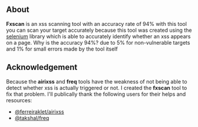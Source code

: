 ## About

**Fxscan** is an xss scanning tool with an accuracy rate of 94% with this tool you can scan your target accurately because this tool was created using the [selenium](https://pypi.org/project/selenium/) library which is able to accurately identify whether an xss appears on a page. Why is the accuracy 94%? due to 5% for non-vulnerable targets and 1% for small errors made by the tool itself

## Acknowledgement

Because the **airixss** and **freq** tools have the weakness of not being able to detect whether xss is actually triggered or not. I created the **fxscan** tool to fix that problem. I'll publically thank the following users for their helps and resources:

* [@ferreiraklet/airixss](https://github.com/ferreiraklet/airixss)
* [@takshal/freq](https://github.com/takshal/freq)
